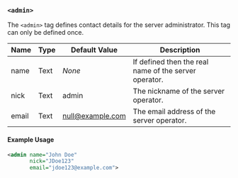 <!-- This file contains a page fragment. Any changes will affect all pages that include it. -->

### `<admin>`

The `<admin>` tag defines contact details for the server administrator. This tag can only be defined once.

Name  | Type | Default Value    | Description
----- | ---- | ---------------- | -----------
name  | Text | *None*           | If defined then the real name of the server operator.
nick  | Text | admin            | The nickname of the server operator.
email | Text | null@example.com | The email address of the server operator.

#### Example Usage

```xml
<admin name="John Doe"
       nick="JDoe123"
       email="jdoe123@example.com">
```
